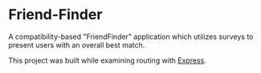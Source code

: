 # Friend-Finder
A compatibility-based "FriendFinder" application which utilizes surveys to present users with an overall best match.

This project was built while examining routing with [Express](https://expressjs.com/).